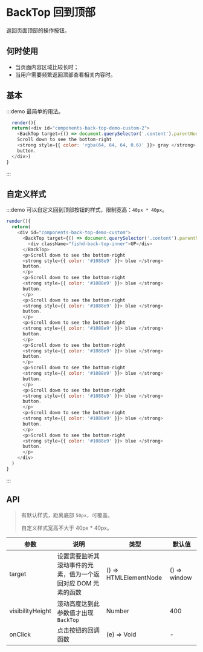 # BackTop 回到顶部

返回页面顶部的操作按钮。

## 何时使用

- 当页面内容区域比较长时；
- 当用户需要频繁返回顶部查看相关内容时。

## 基本

:::demo 最简单的用法。

```js
  render(){
  return(<div id="components-back-top-demo-custom-2">
    <BackTop target={() => document.querySelector('.content').parentNode} />
    Scroll down to see the bottom-right
    <strong style={{ color: 'rgba(64, 64, 64, 0.6)' }}> gray </strong>
    button.
  </div>)
}
```
:::

## 自定义样式

:::demo 可以自定义回到顶部按钮的样式，限制宽高：`40px * 40px`。

```js
render(){
  return(
    <div id="components-back-top-demo-custom">
      <BackTop target={() => document.querySelector('.content').parentNode}>
        <div className="fishd-back-top-inner">UP</div>
      </BackTop>
      <p>Scroll down to see the bottom-right
      <strong style={{ color: '#1088e9' }}> blue </strong>
      button.
      </p>
      <p>Scroll down to see the bottom-right
      <strong style={{ color: '#1088e9' }}> blue </strong>
      button.
      </p>
      <p>Scroll down to see the bottom-right
      <strong style={{ color: '#1088e9' }}> blue </strong>
      button.
      </p>
      <p>Scroll down to see the bottom-right
      <strong style={{ color: '#1088e9' }}> blue </strong>
      button.
      </p>
      <p>Scroll down to see the bottom-right
      <strong style={{ color: '#1088e9' }}> blue </strong>
      button.
      </p>
      <p>Scroll down to see the bottom-right
      <strong style={{ color: '#1088e9' }}> blue </strong>
      button.
      </p>
      <p>Scroll down to see the bottom-right
      <strong style={{ color: '#1088e9' }}> blue </strong>
      button.
      </p>
      <p>Scroll down to see the bottom-right
      <strong style={{ color: '#1088e9' }}> blue </strong>
      button.
      </p>
      <p>Scroll down to see the bottom-right
      <strong style={{ color: '#1088e9' }}> blue </strong>
      button.
      </p>
    </div>
  )
}
```
:::

<style>
#components-back-top-demo-custom .fishd-back-top {
  bottom: 110px;
}
#components-back-top-demo-custom .fishd-back-top-inner {
  height: 40px;
  width: 40px;
  line-height: 40px;
  border-radius: 4px;
  background-color: #1088e9;
  color: #fff;
  text-align: center;
  font-size: 20px;
}
</style>


## API

> 有默认样式，距离底部 `50px`，可覆盖。
>
> 自定义样式宽高不大于 40px \* 40px。

| 参数 | 说明 | 类型 | 默认值 |
| --- | --- | --- | --- |
| target | 设置需要监听其滚动事件的元素，值为一个返回对应 DOM 元素的函数 | () => HTMLElementNode | () => window |
| visibilityHeight | 滚动高度达到此参数值才出现 `BackTop` | Number | 400 |
| onClick | 点击按钮的回调函数 | (e) => Void | - |
